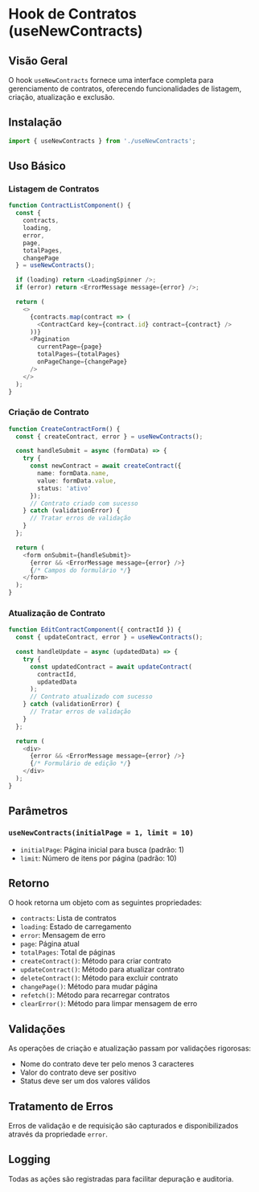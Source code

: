 # Hook de Contratos (useNewContracts)

## Visão Geral

O hook `useNewContracts` fornece uma interface completa para gerenciamento de contratos, oferecendo funcionalidades de listagem, criação, atualização e exclusão.

## Instalação

```typescript
import { useNewContracts } from './useNewContracts';
```

## Uso Básico

### Listagem de Contratos
```typescript
function ContractListComponent() {
  const { 
    contracts, 
    loading, 
    error, 
    page, 
    totalPages, 
    changePage 
  } = useNewContracts();

  if (loading) return <LoadingSpinner />;
  if (error) return <ErrorMessage message={error} />;

  return (
    <>
      {contracts.map(contract => (
        <ContractCard key={contract.id} contract={contract} />
      ))}
      <Pagination 
        currentPage={page} 
        totalPages={totalPages} 
        onPageChange={changePage} 
      />
    </>
  );
}
```

### Criação de Contrato
```typescript
function CreateContractForm() {
  const { createContract, error } = useNewContracts();

  const handleSubmit = async (formData) => {
    try {
      const newContract = await createContract({
        name: formData.name,
        value: formData.value,
        status: 'ativo'
      });
      // Contrato criado com sucesso
    } catch (validationError) {
      // Tratar erros de validação
    }
  };

  return (
    <form onSubmit={handleSubmit}>
      {error && <ErrorMessage message={error} />}
      {/* Campos do formulário */}
    </form>
  );
}
```

### Atualização de Contrato
```typescript
function EditContractComponent({ contractId }) {
  const { updateContract, error } = useNewContracts();

  const handleUpdate = async (updatedData) => {
    try {
      const updatedContract = await updateContract(
        contractId, 
        updatedData
      );
      // Contrato atualizado com sucesso
    } catch (validationError) {
      // Tratar erros de validação
    }
  };

  return (
    <div>
      {error && <ErrorMessage message={error} />}
      {/* Formulário de edição */}
    </div>
  );
}
```

## Parâmetros

### `useNewContracts(initialPage = 1, limit = 10)`

- `initialPage`: Página inicial para busca (padrão: 1)
- `limit`: Número de itens por página (padrão: 10)

## Retorno

O hook retorna um objeto com as seguintes propriedades:

- `contracts`: Lista de contratos
- `loading`: Estado de carregamento
- `error`: Mensagem de erro
- `page`: Página atual
- `totalPages`: Total de páginas
- `createContract()`: Método para criar contrato
- `updateContract()`: Método para atualizar contrato
- `deleteContract()`: Método para excluir contrato
- `changePage()`: Método para mudar página
- `refetch()`: Método para recarregar contratos
- `clearError()`: Método para limpar mensagem de erro

## Validações

As operações de criação e atualização passam por validações rigorosas:
- Nome do contrato deve ter pelo menos 3 caracteres
- Valor do contrato deve ser positivo
- Status deve ser um dos valores válidos

## Tratamento de Erros

Erros de validação e de requisição são capturados e disponibilizados através da propriedade `error`.

## Logging

Todas as ações são registradas para facilitar depuração e auditoria.

